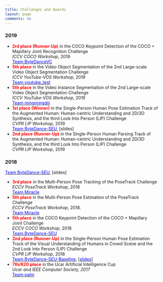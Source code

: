 ```yaml
---
title: Challenges and Awards
layout: page
comments: no
---
```


### 2019

- <b><font color="red">2rd place (Runner-Up)</font></b> in the COCO Keypoint Detection of the COCO + Mapillary Joint Recognition Challenge <br>
<i>ICCV COCO Workshop</i>, 2019 <br>
<a href="http://cocodataset.org/#keypoints-leaderboard"><font color="blue">Team ByteDanceVC</font></a>
- <b><font color="red">5th place</font></b> in the Video Object Segmentation of the 2nd Large-scale Video Object Segmentation Challenge <br>
<i>ICCV YouTube-VOS Workshop</i>, 2019 <br>
<a href="https://youtube-vos.org/challenge/2019/leaderboard"><font color="blue">Team youtube_test</font></a>
- <b><font color="red">5th place</font></b> in the Video Instance Segmentation of the 2nd Large-scale Video Object Segmentation Challenge <br>
<i>ICCV YouTube-VOS Workshop</i>, 2019 <br>
<a href="https://youtube-vos.org/challenge/2019/leaderboard"><font color="blue">Team mingmingdiii</font></a>
- <b><font color="red">1st place (Winner)</font></b> in the Single-Person Human Pose Estimation Track of the Augmented Human: Human-centric Understanding and 2D/3D Synthesis, and the third Look Into Person (LIP) Challenge <br>
<i>CVPR LIP Workshop</i>, 2019 <br>
<a href="https://vuhcs.github.io"><font color="blue">Team ByteDance-SEU</font></a>, [slides]
- <b><font color="red">2nd place (Runner-Up)</font></b> in the Single-Person Human Parsing Track of the Augmented Human: Human-centric Understanding and 2D/3D Synthesis, and the third Look Into Person (LIP) Challenge <br>
<i>CVPR LIP Workshop</i>, 2019 <br>

### 2018

<a href="https://vuhcs.github.io"><font color="blue">Team ByteDance-SEU</font></a>, [slides]
- <b><font color="red">3rd place</font></b> in the Multi-Person Pose Tracking of the PoseTrack Challenge <br>
<i>ECCV PoseTrack Workshop</i>, 2018 <br>
<a href="https://posetrack.net/workshops/eccv2018/posetrack_eccv_2018_results.html"><font color="blue">Team Miracle</font></a>
- <b><font color="red">5th place</font></b> in the Multi-Person Pose Estimation of the PoseTrack Challenge <br>
<i>ECCV PoseTrack Workshop</i>, 2018. <br>
<a href="https://posetrack.net/workshops/eccv2018/posetrack_eccv_2018_results.html"><font color="blue">Team Miracle</font></a>
- <b><font color="red">5th place</font></b> in the COCO Keypoint Detection of the COCO + Mapillary Joint Challenge <br>
<i>ECCV COCO Workshop</i>, 2018 <br>
<a href="http://cocodataset.org/#keypoints-leaderboard"><font color="blue">Team ByteDance-SEU</font></a>
- <b><font color="red">2nd place (Runner-Up)</font></b> in the Single-Person Human Pose Estimation Track of the Visual Understanding of Humans in Crowd Scene and the 2nd Look Into Person (LIP) Challenge <br>
<i>CVPR LIP Workshop</i>, 2018 <br>
<a href="http://sysu-hcp.net/lip/pose_lb.php?type=2"><font color="blue">Team ByteDance-SEU-Baseline</font></a>, [<a href="https://7color94.github.io/files/CVPR-18%20LIP.pdf"><font color="blue">slides</font></a>]
- <b><font color="red">7th/620 place</font></b> in the Ucar Artificial Intelligence Cup <br>
<i>Ucar and IEEE Computer Society, 2017</i> <br>
<a href="https://www.biendata.com/competition/UAI/final-leaderboard/"><font color="blue">Team palm</font></a>